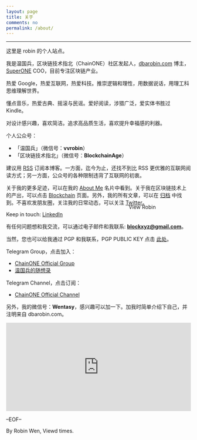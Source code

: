 ```yaml
---
layout: page
title: 关于
comments: no
permalink: /about/
---
```


***

这里是 robin 的个人站点。

我是温国兵，区块链技术指北（ChainONE）社区发起人，[dbarobin.com](https://dbarobin.com) 博主，[SuperONE](https://superone.io) COO，目前专注区块链产业。

热爱 Google，热爱互联网，热爱科技。推崇逻辑和理性，用数据说话，用理工科思维理解世界。

懂点音乐，热爱古典、摇滚与民谣。爱好阅读，涉猎广泛，爱实体书胜过 Kindle。

对设计感兴趣，喜欢简洁。追求高品质生活，喜欢提升幸福感的利器。

个人公众号：

* 「温国兵」（微信号：**vvrobin**）
* 「区块链技术指北」（微信号：**BlockchainAge**）

建议用 [RSS](https://dbarobin.com/feed.xml) 订阅本博客。一方面，迄今为止，还找不到比 RSS 更优雅的互联网阅读方式；另一方面，公众号的各种限制违背了互联网的初衷。

关于我的更多足迹，可以在我的 [About Me](https://about.me/dbarobin) 名片中看到。关于我在区块链技术上的产出，可以点击 [Blockchain](https://dbarobin.com/blockchain) 页面。另外，我的所有文章，可以在 [归档](https://dbarobin.com/archives) 中找到。不喜欢发朋友圈，关注我的日常动态，可以关注 [Twitter](https://twitter.com/vrwio)。

Keep in touch: [LinkedIn](https://www.linkedin.com/in/dbarobin) <a href="https://www.linkedin.com/in/dbarobin" target="_blank"><img src="https://dbarobin.com/images/linkedin_btn_profile_greytxt_80x15.gif" alt="View Robin Wen's profile on LinkedIn" style="border: 0px;height: 15px;width: 80px;position: absolute;margin-left: 180px;margin-top: -20px;vertical-align: baseline;"/></a>

有任何问题想和我交流，可以通过电子邮件和我联系: **blockxyz@gmail.com**。

当然，您也可以给我通过 PGP 和我联系，PGP PUBLIC KEY 点击 [此处](https://pgp.mit.edu/pks/lookup?search=0x9CD45A5A&op=index)。

Telegram Group，点击加入：

* [ChainONE Official Group](https://t.me/bcage)
* [温国兵的随想录](https://t.me/dbarobin)

Telegram Channel，点击订阅：

* [ChainONE Official Channel](https://t.me/BlockchainAge)

另外，我的微信号：**Wentasy**，感兴趣可以加一下。加我时简单介绍下自己，并注明来自 dbarobin.com。

<iframe src="https://dbarobin.com/simple/" style="overflow-x:hidden;overflow-y:hidden; border:0xp none #fff; min-height:240px; width:100%;"  frameborder="0" scrolling="no"></iframe>

–EOF–

<p class="post-meta">
   <span id="busuanzi_container_page_pv">
      By Robin Wen, Viewd <span id="busuanzi_value_page_pv"></span> times.
   </span>
</p>
